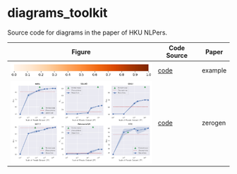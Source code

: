 # diagrams_toolkit
 Source code for diagrams in the paper of HKU NLPers.

| Figure | Code Source | Paper |
|  ----  | ----  | ----  |
| <a href="https://github.com/HKUNLP/diagrams_toolkit/blob/main/papers/example/example.png">  <img src="https://github.com/HKUNLP/diagrams_toolkit/blob/main/papers/example/example.png"  width="340" /></a> | [code](https://github.com/HKUNLP/diagrams_toolkit/blob/main/papers/example/example.py) | example |
| <a href="https://github.com/HKUNLP/diagrams_toolkit/blob/main/papers/zerogen/fig2.png">  <img src="https://github.com/HKUNLP/diagrams_toolkit/blob/main/papers/zerogen/fig2.png"  width="340" /></a> | [code](https://github.com/HKUNLP/diagrams_toolkit/blob/main/papers/zerogen/fig2.py) | zerogen |
